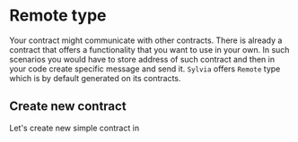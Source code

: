 # Remote type

Your contract might communicate with other contracts. There is already a contract that offers a 
functionality that you want to use in your own. In such scenarios you would have to store address
of such contract and then in your code create specific message and send it. `Sylvia` offers `Remote`
type which is by default generated on its contracts.

## Create new contract

Let's create new simple contract in 
